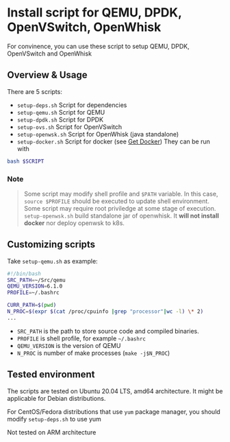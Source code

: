 # Install script for QEMU, DPDK, OpenVSwitch, OpenWhisk

For convinence, you can use these script to setup QEMU, DPDK, OpenVSwitch and OpenWhisk

## Overview & Usage

There are 5 scripts:

- `setup-deps.sh` Script for dependencies
- `setup-qemu.sh` Script for QEMU
- `setup-dpdk.sh` Script for DPDK
- `setup-ovs.sh` Script for OpenVSwitch
- `setup-openwsk.sh` Script for OpenWhisk (java standalone)
- `setup-docker.sh` Script for docker (see [Get Docker](https://docs.docker.com/get-docker/))
They can be run with

```bash
bash $SCRIPT
```

### Note

> Some script may modify shell profile and `$PATH` variable. In this case, `source $PROFILE` should be executed to update shell environment.
> Some script may require root priviledge at some stage of execution.
> `setup-openwsk.sh` build standalone jar of openwhisk. It **will not install docker** nor deploy openwsk to k8s.

## Customizing scripts

Take `setup-qemu.sh` as example:

```bash
#!/bin/bash
SRC_PATH=~/Src/qemu
QEMU_VERSION=6.1.0
PROFILE=~/.bashrc

CURR_PATH=$(pwd)
N_PROC=$(expr $(cat /proc/cpuinfo |grep "processor"|wc -l) \* 2)
...
```

- `SRC_PATH` is the path to store source code and compiled binaries.
- `PROFILE` is shell profile, for example `~/.bashrc`
- `QEMU_VERSION` is the version of QEMU
- `N_PROC` is number of make processes (`make -j$N_PROC`)

## Tested environment

The scripts are tested on Ubuntu 20.04 LTS, amd64 architecture. It might be applicable for Debian distributions.

For CentOS/Fedora distributions that use `yum` package manager, you should modify `setup-deps.sh` to use yum

Not tested on ARM architecture
